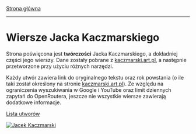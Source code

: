 [Strona główna](index.md)

---

# Wiersze Jacka Kaczmarskiego

Strona poświęcona jest **twórczości** Jacka Kaczmarskiego, a dokładniej części jego wierszy. Dane zostały pobrane z [kaczmarski.art.pl](https://www.kaczmarski.art.pl/tworczosc/wiersze/), a następnie przetworzone przy użyciu różnych narzędzi.

Każdy utwór zawiera link do oryginalnego tekstu oraz rok powstania (o ile taki został określony na stronie [kaczmarski.art.pl](https://www.kaczmarski.art.pl/tworczosc/wiersze/)). Ze względu na ograniczenia wyszukiwania w Google i YouTube oraz limit dziennych zapytań do OpenRoutera, jeszcze nie wszystkie wiersze zawierają dodatkowe informacje.

[Lista utworów](list.md)

[![Jacek Kaczmarski](https://upload.wikimedia.org/wikipedia/commons/d/d8/Jacek_Kaczmarski.jpg)](https://pl.wikipedia.org/wiki/Jacek_Kaczmarski "Jacek Kaczmarski")

